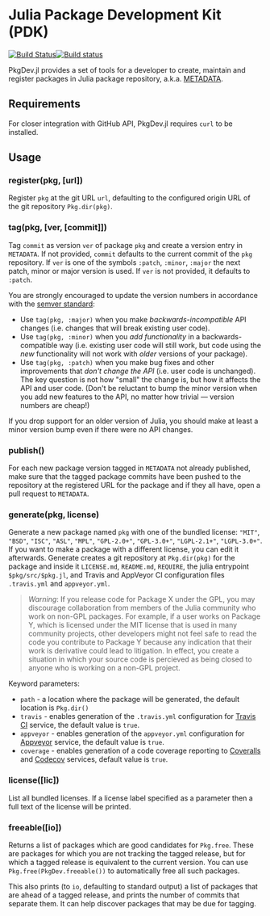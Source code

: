 # Julia Package Development Kit (PDK)

[![Build Status](https://travis-ci.org/JuliaLang/PkgDev.jl.svg?branch=master)](https://travis-ci.org/JuliaLang/PkgDev.jl)[![Build status](https://ci.appveyor.com/api/projects/status/gnd6dqbdaxcx1c23/branch/master?svg=true)](https://ci.appveyor.com/project/wildart/pkgdev-jl/branch/master)

PkgDev.jl provides a set of tools for a developer to create, maintain and register packages in Julia package repository, a.k.a. [METADATA](https://github.com/JuliaLang/METADATA.jl).

## Requirements
For closer integration with GitHub API, PkgDev.jl requires `curl` to be installed.

## Usage

### register(pkg, [url])
Register `pkg` at the git URL `url`, defaulting to the configured origin URL of the git repository `Pkg.dir(pkg)`.

### tag(pkg, [ver, [commit]])
Tag `commit` as version `ver` of package `pkg` and create a version entry in `METADATA`. If not provided, `commit` defaults to the current commit of the `pkg` repository. If `ver` is one of the symbols `:patch`, `:minor`, `:major` the next patch, minor or major version is used. If `ver` is not provided, it defaults to `:patch`.

You are strongly encouraged to update the version numbers in accordance with the [semver standard](http://semver.org/):
* Use `tag(pkg, :major)` when you make *backwards-incompatible* API changes (i.e. changes that will break existing user code).
* Use `tag(pkg, :minor)` when you *add functionality* in a backwards-compatible way (i.e. existing user code will still work, but code using the *new* functionality will not work with *older* versions of your package).
* Use `tag(pkg, :patch)` when you make bug fixes and other improvements that *don't change the API* (i.e. user code is unchanged).
The key question is not how "small" the change is, but how it affects the API and user code.  (Don't be reluctant to bump the minor version when you add new features to the API, no matter how trivial — version numbers are cheap!)

If you drop support for an older version of Julia, you should make at least a minor version bump even if there were no API changes.

### publish()
For each new package version tagged in `METADATA` not already published, make sure that the tagged package commits have been pushed to the repository at the registered URL for the package and if they all have, open a pull request to `METADATA`.

### generate(pkg, license)
Generate a new package named `pkg` with one of the bundled license: `"MIT"`, `"BSD"`, `"ISC"`, `"ASL"`, `"MPL"`, `"GPL-2.0+"`, `"GPL-3.0+"`, `"LGPL-2.1+"`, `"LGPL-3.0+"`. If you want to make a package with a different license, you can edit it afterwards. Generate creates a git repository at `Pkg.dir(pkg)` for the package and inside it `LICENSE.md`, `README.md`, `REQUIRE`, the julia entrypoint `$pkg/src/$pkg.jl`, and Travis and AppVeyor CI configuration files `.travis.yml` and `appveyor.yml`.

> *Warning*: If you release code for Package X under the GPL, you may discourage collaboration from members of the Julia community who work on non-GPL packages. For example, if a user works on Package Y, which is licensed under the MIT license that is used in many community projects, other developers might not feel safe to read the code you contribute to Package Y because any indication that their work is derivative could lead to litigation. In effect, you create a situation in which your source code is percieved as being closed to anyone who is working on a non-GPL project.

Keyword parameters:

* `path` - a location where the package will be generated, the default location is `Pkg.dir()`
* `travis` - enables generation of the `.travis.yml` configuration for [Travis CI](https://travis-ci.org/) service, the default value is `true`.
* `appveyor` - enables generation of the `appveyor.yml` configuration for [Appveyor](http://www.appveyor.com/) service, the default value is `true`.
* `coverage` - enables generation of a code coverage reporting to [Coveralls](https://coveralls.io) and [Codecov](https://codecov.io) services, default value is `true`.

### license([lic])
List all bundled licenses. If a license label specified as a parameter then a full text of the license will be printed.

### freeable([io])
Returns a list of packages which are good candidates for
`Pkg.free`. These are packages for which you are not tracking the
tagged release, but for which a tagged release is equivalent to the
current version. You can use `Pkg.free(PkgDev.freeable())` to
automatically free all such packages.

This also prints (to `io`, defaulting to standard output) a list of
packages that are ahead of a tagged release, and prints the number of
commits that separate them. It can help discover packages that may be
due for tagging.
